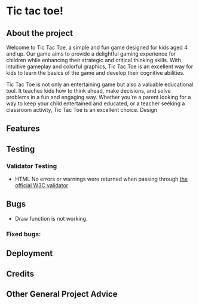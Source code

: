 # Tic tac toe! 
## About the project
Welcome to Tic Tac Toe, a simple and fun game designed for kids aged 4 and up. Our game aims to provide a delightful gaming experience for children while enhancing their strategic and critical thinking skills. With intuitive gameplay and colorful graphics, Tic Tac Toe is an excellent way for kids to learn the basics of the game and develop their cognitive abilities.

Tic Tac Toe is not only an entertaining game but also a valuable educational tool. It teaches kids how to think ahead, make decisions, and solve problems in a fun and engaging way. Whether you're a parent looking for a way to keep your child entertained and educated, or a teacher seeking a classroom activity, Tic Tac Toe is an excellent choice. 
Design

## Features

## Testing

### Validator Testing
- HTML No errors or warnings were returned when passing through [the official W3C validator](https://validator.w3.org/)

## Bugs
- Draw function is not working. 

### Fixed bugs:

## Deployment

## Credits

## Other General Project Advice
